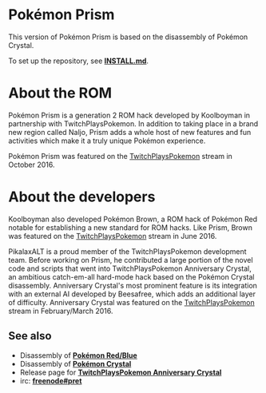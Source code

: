 # Pokémon Prism

This version of Pokémon Prism is based on the disassembly of Pokémon Crystal.

To set up the repository, see [**INSTALL.md**](INSTALL.md).

# About the ROM

Pokémon Prism is a generation 2 ROM hack developed by Koolboyman in partnership with TwitchPlaysPokemon.  In addition to taking place in a brand new region called Naljo, Prism adds a whole host of new features and fun activities which make it a truly unique Pokémon experience.

Pokémon Prism was featured on the [TwitchPlaysPokemon][tpp] stream in October 2016.

# About the developers

Koolboyman also developed Pokémon Brown, a ROM hack of Pokémon Red notable for establishing a new standard for ROM hacks.  Like Prism, Brown was featured on the [TwitchPlaysPokemon][tpp] stream in June 2016.

PikalaxALT is a proud member of the TwitchPlaysPokemon development team.  Before working on Prism, he contributed a large portion of the novel code and scripts that went into TwitchPlaysPokemon Anniversary Crystal, an ambitious catch-em-all hard-mode hack based on the Pokémon Crystal disassembly.  Anniversary Crystal's most prominent feature is its integration with an external AI developed by Beesafree, which adds an additional layer of difficulty.  Anniversary Crystal was featured on the [TwitchPlaysPokemon][tpp] stream in February/March 2016.

## See also

* Disassembly of [**Pokémon Red/Blue**][pokered]
* Disassembly of [**Pokémon Crystal**][pokecrystal]
* Release page for [**TwitchPlaysPokemon Anniversary Crystal**][tppcrystal]
* irc: [**freenode#pret**][irc]

[pokered]: https://github.com/pret/pokered
[irc]: https://kiwiirc.com/client/irc.freenode.net/?#pret
[pokecrystal]: https://github.com/pret/pokecrystal
[tppcrystal]: https://twitchplayspokemon.github.io/tppcrystal251
[tpp]: https://twitch.tv/twitchplayspokemon
